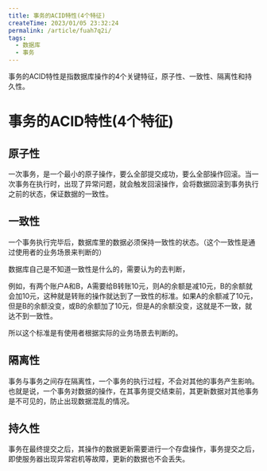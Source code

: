 ```yaml
---
title: 事务的ACID特性(4个特征)
createTime: 2023/01/05 23:32:24
permalink: /article/fuah7q2i/
tags:
  - 数据库
  - 事务
---
```


事务的ACID特性是指数据库操作的4个关键特征，原子性、一致性、隔离性和持久性。

<!-- more -->

# 事务的ACID特性(4个特征)


## 原子性

一次事务，是一个最小的原子操作，要么全部提交成功，要么全部操作回滚。当一次事务在执行时，出现了异常问题，就会触发回滚操作，会将数据回滚到事务执行之前的状态，保证数据的一致性。

## 一致性

一个事务执行完毕后，数据库里的数据必须保持一致性的状态。（这个一致性是通过使用者的业务场景来判断的）

数据库自己是不知道一致性是什么的，需要认为的去判断，

例如，有两个账户A和B，A需要给B转账10元，则A的余额是减10元，B的余额就会加10元，这种就是转账的操作就达到了一致性的标准。如果A的余额减了10元，但是B的余额没变，或B的余额加了10元，但是A的余额没变，这就是不一致，就达不到一致性。

所以这个标准是有使用者根据实际的业务场景去判断的。

## 隔离性

事务与事务之间存在隔离性，一个事务的执行过程，不会对其他的事务产生影响。也就是说，一个事务对数据的操作，在其事务提交结束前，其更新数据对其他事务是不可见的，防止出现数据混乱的情况。

## 持久性

事务在最终提交之后，其操作的数据更新需要进行一个存盘操作，事务提交之后，即使服务器出现异常宕机等故障，更新的数据也不会丢失。
